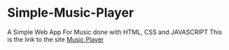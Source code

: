 # Simple-Music-Player
A Simple Web App For Music done with HTML, CSS and JAVASCRIPT
This is the link to the site 
<a href= "music-web-player.netlify.app">Music Player</a>
